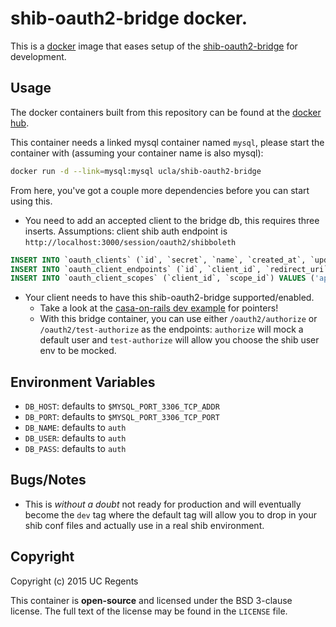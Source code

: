 # shib-oauth2-bridge docker.

This is a [docker](https://www.docker.io) image that eases setup of the [shib-oauth2-bridge](https://github.com/ucla/shib-oauth2-bridge) for development.

## Usage

The docker containers built from this repository can be found at the [docker hub](https://registry.hub.docker.com/u/ucla/shib-oauth2-bridge/).

This container needs a linked mysql container named `mysql`, please start the container with (assuming your container name is also mysql):

```bash
docker run -d --link=mysql:mysql ucla/shib-oauth2-bridge
```

From here, you've got a couple more dependencies before you can start using this.
  * You need to add an accepted client to the bridge db, this requires three inserts. Assumptions: client shib auth endpoint is `http://localhost:3000/session/oauth2/shibboleth`
```sql
INSERT INTO `oauth_clients` (`id`, `secret`, `name`, `created_at`, `updated_at`) VALUES ('appid', 'appsecret', 'appname', now(), now());
INSERT INTO `oauth_client_endpoints` (`id`, `client_id`, `redirect_uri`, `created_at`, `updated_at`) VALUES (1, 'appid', 'http://localhost:3000/auth/oauth2/shibboleth', now(), now());
INSERT INTO `oauth_client_scopes` (`client_id`, `scope_id`) VALUES ('appid', 1)
```
  * Your client needs to have this shib-oauth2-bridge supported/enabled.
    * Take a look at the [casa-on-rails dev example](https://github.com/ucla/casa-on-rails#shibboleth-login-via-oauth2-bridge) for pointers!
    * With this bridge container, you can use either `/oauth2/authorize` or `/oauth2/test-authorize` as the endpoints: `authorize` will mock a default user and `test-authorize` will allow you choose the shib user env to be mocked.

## Environment Variables

  * `DB_HOST`: defaults to `$MYSQL_PORT_3306_TCP_ADDR`
  * `DB_PORT`: defaults to `$MYSQL_PORT_3306_TCP_PORT`
  * `DB_NAME`: defaults to `auth`
  * `DB_USER`: defaults to `auth`
  * `DB_PASS`: defaults to `auth`

## Bugs/Notes

  * This is *without a doubt* not ready for production and will eventually become the `dev` tag where the default tag will allow you to drop in your shib conf files and actually use in a real shib environment.

## Copyright
Copyright (c) 2015 UC Regents

This container is **open-source** and licensed under the BSD 3-clause license. The full text of the license may be found in the `LICENSE` file.